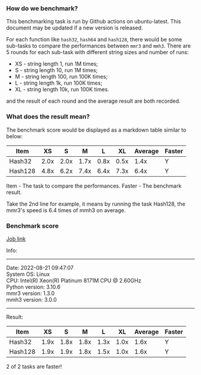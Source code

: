 ### How do we benchmark?

This benchmarking task is run by Github actions on ubuntu-latest. This document may be updated if a new version is released.

For each function like ``hash32``, ``hash64`` and ``hash128``, there would be some sub-tasks to compare the performances between ``mmr3`` and ``mmh3``. There are 5 rounds for each sub-task with different string sizes and number of runs:

- XS - string length 1, run 1M times;
- S - string length 10, run 1M times;
- M - string length 100, run 100K times;
- L - string length 1k, run 100K times;
- XL - string length 10k, run 100K times.

and the result of each round and the average result are both recorded.


### What does the result mean?
The benchmark score would be displayed as a markdown table similar to below:

| Item    | XS   | S    | M    | L    | XL   | Average | Faster |
| ------- | ---- | ---- | ---- | ---- | ---- | ------- | ------ |
| Hash32  | 2.0x | 2.0x | 1.7x | 0.8x | 0.5x | 1.4x    | Y      |
| Hash128 | 4.8x | 6.2x | 7.4x | 6.4x | 7.3x | 6.4x    | Y      |

Item - The task to compare the performances.
Faster - The benchmark result.

Take the 2nd line for example, it means by running the task
Hash128, the mmr3's speed is 6.4 times of mmh3 on average.


### Benchmark score
[Job link](https://github.com/tushushu/murmurust/actions/workflows/benchmark.yml)  

Info:  
************************************************************
Date: 2022-08-21 09:47:07   
System OS: Linux   
CPU:  Intel(R) Xeon(R) Platinum 8171M CPU @ 2.60GHz   
Python version: 3.10.6   
mmr3 version: 1.3.0   
mmh3 version: 3.0.0   
************************************************************

Result:

| Item    | XS   | S    | M    | L    | XL   | Average | Faster |
| ------- | ---- | ---- | ---- | ---- | ---- | ------- | ------ |
| Hash32  | 1.9x | 1.8x | 1.8x | 1.3x | 1.0x | 1.6x    | Y      |
| Hash128 | 1.9x | 1.9x | 1.8x | 1.5x | 1.0x | 1.6x    | Y      |

2 of 2 tasks are faster!

